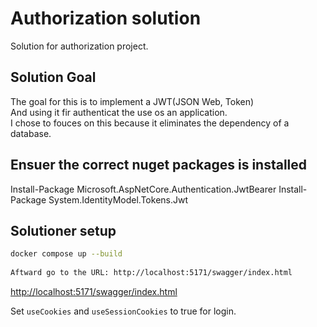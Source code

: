 # Authorization solution

Solution for authorization project.

## Solution Goal  
The goal for this is to implement a JWT(JSON Web, Token)  
And using it fir authenticat the use os an application.  
I chose to fouces on this because it eliminates the dependency of a database.  
  
## Ensuer the correct nuget packages is installed   
Install-Package Microsoft.AspNetCore.Authentication.JwtBearer
Install-Package System.IdentityModel.Tokens.Jwt

## Solutioner setup  
```sh
docker compose up --build  
  
Aftward go to the URL: http://localhost:5171/swagger/index.html  

```  
  
<http://localhost:5171/swagger/index.html>





Set `useCookies` and `useSessionCookies` to true for login.


